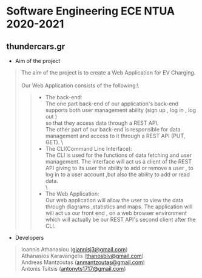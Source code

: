 # Software Engineering ECE NTUA 2020-2021

## thundercars.gr

* Aim of the project 

>The aim of the project is to create a Web Application for EV Charging. \
>\
>Our Web Application consists of the following:\
>>* The back-end:\
>>The one part back-end of our application's back-end supports both user management ability (sign up , log in , log out )\
>>so that they access data through a REST API. \
>>The other part of our back-end is responsible for data management and access to it through a REST API (PUT, GET).
>\
>>* The CLI(Command Line Interface):\
>>The CLI is used for the functions of data fetching and user management. The interface will act us a client of the REST API 
>>giving to its user the ability to add or remove a user , to log in to a user account ,but also the ability to add or read data.\
>\
>>* The Web Application:\
>>Our web application will allow the user to view the data through diagrams ,statistics and maps. The application will will act us our 
>>front end , on a web browser environment which will actually be our REST API's second client after the CLI.


* Developers 

>Ioannis Athanasiou (giannisj3@gmail.com)\
>Athanasios Karavangelis (thanosblv@gmail.com)\
>Andreas Mantzoutas (anmantzoutas@gmail.com)\
>Antonis Tsitsis (antonyts1717@gmail.com)
